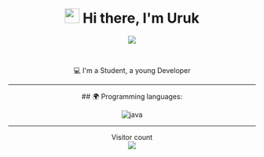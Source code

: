 <div align="center">
   <h1><img src="https://media.tenor.com/images/af1b615e4f90567a1328b7c320d3a601/tenor.gif" width="30"/> Hi there, I'm Uruk</h1>

<!--  -->

<p align="center" >
<a href="https://github.com/anuraghazra/github-readme-stats"> 
    <img  src="https://github-readme-stats.vercel.app/api?username=uruknara&&show_icons=true&theme=radical"/>
  </a>

</p>

<br />

 💻 I'm a Student, a young Developer

---
<p align="center">
## 🌍 Programming languages:
<p>
  <img alt="java" src="https://img.shields.io/badge/-Java-4495CF?style=flat-square&logo=java&logoColor=white" />
</p>

---

<p align="center"> 
  Visitor count<br>
  <img src="https://profile-counter.glitch.me/uruknara/count.svg" />
</p>
